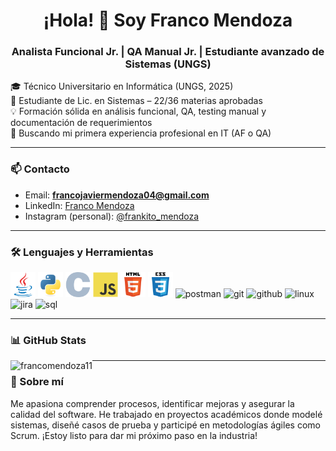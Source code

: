 <h1 align="center">¡Hola! 👋 Soy Franco Mendoza</h1>
<h3 align="center">Analista Funcional Jr. | QA Manual Jr. | Estudiante avanzado de Sistemas (UNGS)</h3>

🎓 Técnico Universitario en Informática (UNGS, 2025)  
📘 Estudiante de Lic. en Sistemas – 22/36 materias aprobadas  
💡 Formación sólida en análisis funcional, QA, testing manual y documentación de requerimientos  
📌 Buscando mi primera experiencia profesional en IT (AF o QA)

---

### 📫 Contacto
- Email: **francojaviermendoza04@gmail.com**  
- LinkedIn: [Franco Mendoza](https://www.linkedin.com/in/franco-mendoza-779138258)  
- Instagram (personal): [@frankito_mendoza](https://instagram.com/frankito_mendoza)

---

### 🛠️ Lenguajes y Herramientas

<p align="left">
  <img src="https://raw.githubusercontent.com/devicons/devicon/master/icons/java/java-original.svg" alt="java" width="40" height="40"/>
  <img src="https://raw.githubusercontent.com/devicons/devicon/master/icons/python/python-original.svg" alt="python" width="40" height="40"/>
  <img src="https://raw.githubusercontent.com/devicons/devicon/master/icons/c/c-original.svg" alt="c" width="40" height="40"/>
  <img src="https://raw.githubusercontent.com/devicons/devicon/master/icons/javascript/javascript-original.svg" alt="javascript" width="40" height="40"/>
  <img src="https://raw.githubusercontent.com/devicons/devicon/master/icons/html5/html5-original-wordmark.svg" alt="html" width="40" height="40"/>
  <img src="https://raw.githubusercontent.com/devicons/devicon/master/icons/css3/css3-original-wordmark.svg" alt="css3" width="40" height="40"/>
  <img src="https://www.vectorlogo.zone/logos/postman/postman-icon.svg" alt="postman" width="40" height="40"/>
  <img src="https://cdn.jsdelivr.net/gh/devicons/devicon/icons/git/git-original.svg" alt="git" width="40" height="40"/>
  <img src="https://cdn.jsdelivr.net/gh/devicons/devicon/icons/github/github-original.svg" alt="github" width="40" height="40"/>
  <img src="https://cdn.jsdelivr.net/gh/devicons/devicon/icons/linux/linux-original.svg" alt="linux" width="40" height="40"/>
  <img src="https://www.vectorlogo.zone/logos/jira/jira-icon.svg" alt="jira" width="40" height="40"/>
  <img src="https://cdn.jsdelivr.net/gh/devicons/devicon/icons/sqlite/sqlite-original.svg" alt="sql" width="40" height="40"/>
</p>

---

### 📊 GitHub Stats

<p>
  <img align="left" src="https://github-readme-stats.vercel.app/api/top-langs?username=francomendoza11&show_icons=true&theme=dark&locale=es&layout=compact" alt="francomendoza11" />
</p>

---

### 💬 Sobre mí
Me apasiona comprender procesos, identificar mejoras y asegurar la calidad del software. He trabajado en proyectos académicos donde modelé sistemas, diseñé casos de prueba y participé en metodologías ágiles como Scrum. ¡Estoy listo para dar mi próximo paso en la industria!

